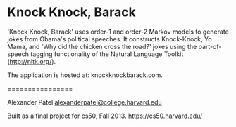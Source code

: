 Knock Knock, Barack
================

'Knock Knock, Barack' uses order-1 and order-2 Markov models to generate jokes from Obama's political speeches. It constructs Knock-Knock, Yo Mama, and 'Why did the chicken cross the road?' jokes using the part-of-speech tagging functionality of the Natural Language Toolkit (http://nltk.org/). 

The application is hosted at: knockknockbarack.com. 

================

Alexander Patel
alexanderpatel@college.harvard.edu

Built as a final project for cs50, Fall 2013. 
https://cs50.harvard.edu/
